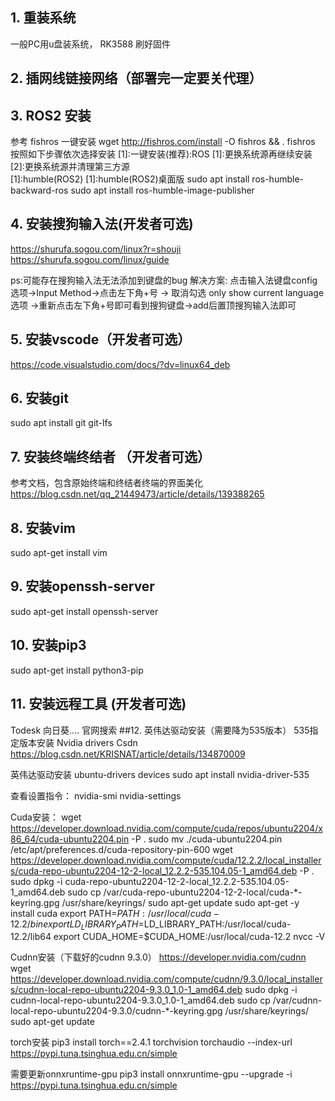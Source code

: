 ## 1. 重装系统 
  一般PC用u盘装系统， RK3588 刷好固件 
## 2. 插网线链接网络（部署完一定要关代理）
## 3. ROS2 安装
参考 fishros 一键安装
wget http://fishros.com/install -O fishros && . fishros
按照如下步骤依次选择安装
[1]:一键安装(推荐):ROS
[1]:更换系统源再继续安装
[2]:更换系统源并清理第三方源  
[1]:humble(ROS2)
[1]:humble(ROS2)桌面版
sudo apt install ros-humble-backward-ros
sudo apt install ros-humble-image-publisher
## 4. 安装搜狗输入法(开发者可选)
https://shurufa.sogou.com/linux?r=shouji 
https://shurufa.sogou.com/linux/guide

ps:可能存在搜狗输入法无法添加到键盘的bug
解决方案: 点击输入法键盘config选项->Input Method->点击左下角+号 -> 取消勾选 only show current language选项 ->重新点击左下角+号即可看到搜狗键盘->add后置顶搜狗输入法即可
## 5. 安装vscode（开发者可选）
https://code.visualstudio.com/docs/?dv=linux64_deb
## 6. 安装git 
sudo apt install git git-lfs
## 7. 安装终端终结者 （开发者可选）
参考文档，包含原始终端和终结者终端的界面美化
https://blog.csdn.net/qq_21449473/article/details/139388265
## 8. 安装vim
sudo apt-get install vim
## 9. 安装openssh-server
sudo apt-get install openssh-server
## 10. 安装pip3
  sudo apt-get install python3-pip
## 11. 安装远程工具 (开发者可选)
Todesk  向日葵....  官网搜索
##12. 英伟达驱动安装（需要降为535版本）
535指定版本安装 Nvidia drivers
Csdn  https://blog.csdn.net/KRISNAT/article/details/134870009

英伟达驱动安装
ubuntu-drivers devices
sudo apt install nvidia-driver-535

查看设置指令：
  nvidia-smi
  nvidia-settings

Cuda安装：
wget https://developer.download.nvidia.com/compute/cuda/repos/ubuntu2204/x86_64/cuda-ubuntu2204.pin -P .
sudo mv ./cuda-ubuntu2204.pin /etc/apt/preferences.d/cuda-repository-pin-600
wget https://developer.download.nvidia.com/compute/cuda/12.2.2/local_installers/cuda-repo-ubuntu2204-12-2-local_12.2.2-535.104.05-1_amd64.deb -P .
sudo dpkg -i cuda-repo-ubuntu2204-12-2-local_12.2.2-535.104.05-1_amd64.deb
sudo cp /var/cuda-repo-ubuntu2204-12-2-local/cuda-*-keyring.gpg /usr/share/keyrings/
sudo apt-get update
sudo apt-get -y install cuda
export PATH=$PATH:/usr/local/cuda-12.2/bin
export LD_LIBRARY_PATH=$LD_LIBRARY_PATH:/usr/local/cuda-12.2/lib64
export CUDA_HOME=$CUDA_HOME:/usr/local/cuda-12.2
nvcc -V

Cudnn安装（下载好的cudnn 9.3.0）
https://developer.nvidia.com/cudnn
wget https://developer.download.nvidia.com/compute/cudnn/9.3.0/local_installers/cudnn-local-repo-ubuntu2204-9.3.0_1.0-1_amd64.deb
sudo dpkg -i cudnn-local-repo-ubuntu2204-9.3.0_1.0-1_amd64.deb
sudo cp /var/cudnn-local-repo-ubuntu2204-9.3.0/cudnn-*-keyring.gpg /usr/share/keyrings/
sudo apt-get update

torch安装
pip3 install torch==2.4.1 torchvision torchaudio --index-url https://pypi.tuna.tsinghua.edu.cn/simple

需要更新onnxruntime-gpu 
pip3 install onnxruntime-gpu --upgrade -i  https://pypi.tuna.tsinghua.edu.cn/simple
